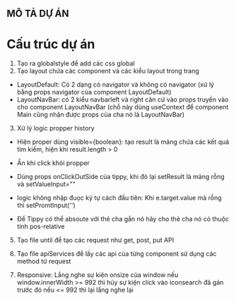 ## MÔ TẢ DỰ ÁN

# Cấu trúc dự án

1. Tạo ra globalstyle để add các css global
2. Tạo layout chứa các component và các kiểu layout trong trang

- LayoutDefault: Có 2 dạng có navigator và không có navigator (xử lý bằng props navigator của component LayoutDefault)
- LayoutNavBar: có 2 kiểu navbarleft và right căn cứ vào props truyền vào cho component LayoutNavBar (chỗ này dùng useContext để component Main cũng nhận được props của cha nó là LayoutNavBar)

3. Xử lý logic propper history

- Hiện proper dùng visible={boolean}: tạo result là mảng chứa các kết quả tìm kiếm, hiện khi result.length > 0

- Ẩn khi click khỏi propper

* Dùng props onClickOutSide của tippy, khi đó lại setResult là mảng rỗng và setValueInput=""

- logic không nhập đuọc ký tự cách đầu tiên: Khi e.target.value mà rỗng thì setPromtInput('')

- Để Tippy có thể absoute với thẻ cha gắn nó hãy cho thẻ cha nó có thuộc tính pos-relative

5. Tạo file until để tạo các request như get, post, put API
6. Tạo file apiServices để lấy các api của từng component sử dụng các method từ request

7. Responsive: Lắng nghe sự kiện onsize của window nếu window.innerWidth >= 992 thì hủy sự kiện click vào iconsearch đã gán trước đó nếu <= 992 thì lại lắng nghe lại

